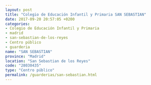 ```yaml
---
layout: post
title: "Colegio de Educación Infantil y Primaria SAN SEBASTIAN"
date: 2017-09-20 20:57:05 +0200
categories:
- Colegio de Educación Infantil y Primaria
- madrid
- san-sebastian-de-los-reyes
- Centro público
- guarderia
name: "SAN SEBASTIAN"
province: "Madrid"
location: "San Sebastian de los Reyes"
code: "28030435"
type: "Centro público"
permalink: /guarderias/san-sebastian.html
---
```

